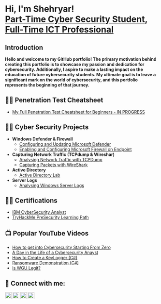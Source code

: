 <h1>Hi, I'm Shehryar! <br/><a href="https://github.com/joshmadakor1">Part-Time Cyber Security Student</a>, <a href="https://www.linkedin.com/in/shehryar-riaz/">Full-Time ICT Professional</a>

<h2> Introduction</h2>
<b> Hello and welcome to my GitHub portfolio! The primary motivation behind creating this portfolio is to showcase my passion and dedication for cybersecurity. Additionally, I aspire to make a lasting impact on the education of future cybersecurity students. My ultimate goal is to leave a significant mark on the world of cybersecurity, and this portfolio represents the beginning of that journey. </b>

<h2>👨‍💻 Penetration Test Cheatsheet</h2>

- [My Full Penetration Test Cheatsheet for Beginners - IN PROGRESS](https://github.com/1nceptive/Pentest-Cheatsheet/tree/main)

<h2>👨‍💻 Cyber Security Projects</h2>

- <b>Windows Defender & Firewall</b>
  - [Configuring and Updating Microsoft Defender](https://github.com/1nceptive/Windows-Defender-Firewall-Lab/tree/main)
  - [Enabling and Configuring Microsoft Firewall on Endpoint](https://github.com/1nceptive/Windows-Defender-Firewall-Lab/tree/main)
- <b>Capturing Network Traffic (TCPdump & Wireshar)</b>
  - [Analysing Network Traffic with TCPDump](https://www.coursera.org/projects/analyze-network-traffic-with-tcpdump?irclickid=0JyWmH2yaxyPTj3yyYxHdyOLUkFWdGSB8xgh0I0&irgwc=1&utm_medium=partners&utm_source=impact&utm_campaign=3632879&utm_content=b2c)
  - [Capturing Packets with WireShark](https://www.coursera.org/projects/wireshark-for-beginners-capture-packets?irclickid=0JyWmH2yaxyPTj3yyYxHdyOLUkFWdGSF8xgh0I0&irgwc=1&utm_medium=partners&utm_source=impact&utm_campaign=3632879&utm_content=b2c)
- <b>Active Directory</b>
  - [Active Directory Lab](https://github.com/joshmadakor1/Sentinel-Lab)
- <b>Server Logs</b>
  - [Analysing Windows Server Logs](https://academy.hackthebox.com/course/preview/windows-event-logs--finding-evil?gspk=YWRhbWhhbWRhbjYxMjc&gsxid=5fDO07k02Rf4&pscd=affiliate.hackthebox.com&utm_campaign=%7Baffiliate%7D)


<h2>👨‍🎓 Certifications</h2>

- [IBM CyberSecurity Analyst](https://www.coursera.org/account/accomplishments/specialization/certificate/KVP2VXLZFT4N)
- [TryHackMe PreSecurity Learning Path](https://tryhackme-certificates.s3-eu-west-1.amazonaws.com/THM-P5A5IGQRZ6.png)
  


<h2>📺 Popular YouTube Videos</h2>

- [How to get into Cybersecurity Starting From Zero](https://www.youtube.com/watch?v=a83ASGn_V_s)
- [A Day in the Life of a Cybersecurity Anayst](https://www.youtube.com/watch?v=uHy3oM7NnoU)
- [How to Create a KeyLogger (C#)](https://www.youtube.com/watch?v=N-L9hklSlNk)
- [Ransomware Demonstration (C#)](https://www.youtube.com/watch?v=OfvdQeh79s0)
- [Is WGU Legit?](https://www.youtube.com/watch?v=E2MwRWxDBkA)

<h2> 🤳 Connect with me:</h2>

[<img align="left" alt="JoshMadakor | YouTube" width="22px" src="https://cdn.jsdelivr.net/npm/simple-icons@v3/icons/youtube.svg" />][youtube]
[<img align="left" alt="JoshMadakor | Twitter" width="22px" src="https://cdn.jsdelivr.net/npm/simple-icons@v3/icons/twitter.svg" />][twitter]
[<img align="left" alt="JoshMadakor | LinkedIn" width="22px" src="https://cdn.jsdelivr.net/npm/simple-icons@v3/icons/linkedin.svg" />][linkedin]
[<img align="left" alt="JoshMadakor | Instagram" width="22px" src="https://cdn.jsdelivr.net/npm/simple-icons@v3/icons/instagram.svg" />][instagram]

[twitter]: https://twitter.com/joshmadakor
[youtube]: https://www.youtube.com/c/joshmadakor
[instagram]: https://www.instagram.com/joshmadakor/
[linkedin]: https://linkedin.com/in/joshmadakor

<!--
**joshmadakor1/joshmadakor1** is a ✨ _special_ ✨ repository because its `README.md` (this file) appears on your GitHub profile.

Here are some ideas to get you started:

- 🔭 I’m currently working on ...
- 🌱 I’m currently learning ...
- 👯 I’m looking to collaborate on ...
- 🤔 I’m looking for help with ...
- 💬 Ask me about ...
- 📫 How to reach me: ...
- 😄 Pronouns: ...
- ⚡ Fun fact: ...
-->
